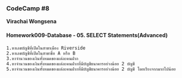 ### CodeCamp #8
__Virachai Wongsena__

#### Homework009-Database - 05. SELECT Statements(Advanced)
	1.หาเลขบัญชีที่เปิดในสาขาเมือง Riverside
	2.หาเลขบัญชีที่เปิดในสาขาชื่อ A หรือ B
	3.หาจำนวนของเงินทั้งหมดของแต่ละคนฝาก
	4.หาจำนวนของเงินทั้งหมดของแต่ละคนฝากที่มีบัญชีธนาคารอย่างน้อย 2 บัญชี
	5.หาจำนวนของเงินทั้งหมดของแต่ละคนฝากที่มีบัญชีธนาคารอย่างน้อย 2 บัญชี โดยเรียงจากมากไปน้อย